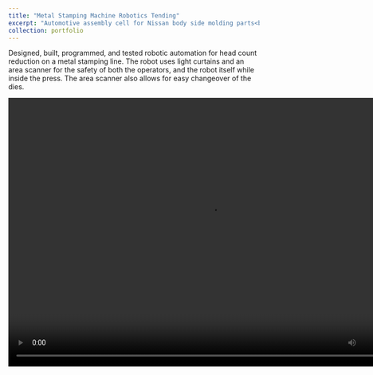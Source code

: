```yaml
---
title: "Metal Stamping Machine Robotics Tending"
excerpt: "Automotive assembly cell for Nissan body side molding parts<br/>"
collection: portfolio
---
```


Designed, built, programmed, and tested robotic automation for head count reduction on a metal stamping line. The robot uses light curtains and an area scanner for the safety of both the operators, and the robot itself while inside the press. The area scanner also allows for easy changeover of the dies. 

<video src="/images/c8cyle.MOV" width="810" height="540" controls></video>
